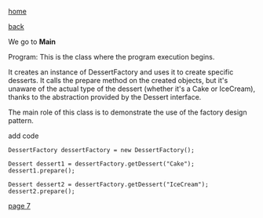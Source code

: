 [home](./page01.md)

[back](./page05.md)

We go to **Main**

Program: This is the class where the program execution begins. 

It creates an instance of DessertFactory and uses it to create specific desserts. It calls the prepare method on the created objects, but it's unaware of the actual type of the dessert (whether it's a Cake or IceCream), thanks to the abstraction provided by the Dessert interface. 

The main role of this class is to demonstrate the use of the factory design pattern.

add code

```
DessertFactory dessertFactory = new DessertFactory();
        
Dessert dessert1 = dessertFactory.getDessert("Cake");
dessert1.prepare();

Dessert dessert2 = dessertFactory.getDessert("IceCream");
dessert2.prepare();
```


[page 7](./page07.md)
